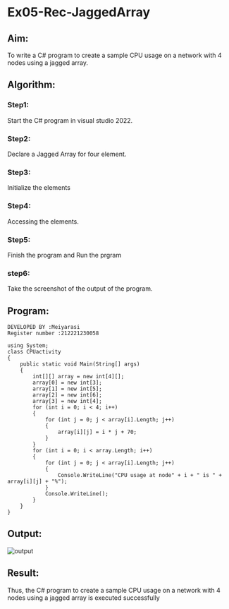 # Ex05-Rec-JaggedArray
## Aim:
To write a C# program to create a sample CPU usage on a network with 4 nodes using a jagged array.
## Algorithm:
### Step1:
Start the C# program in visual studio 2022.
### Step2:
Declare a Jagged Array for four element.
### Step3:
Initialize the elements
### Step4:
Accessing the elements.
### Step5:
Finish the program and Run the prgram
### step6:
Take the screenshot of the output of the program.

## Program:
~~~
DEVELOPED BY :Meiyarasi
Register number :212221230058
~~~
~~~
using System;
class CPUactivity
{
    public static void Main(String[] args)
    {
        int[][] array = new int[4][];
        array[0] = new int[3];
        array[1] = new int[5];
        array[2] = new int[6];
        array[3] = new int[4];
        for (int i = 0; i < 4; i++)
        {
            for (int j = 0; j < array[i].Length; j++)
            {
                array[i][j] = i * j + 70;
            }
        }
        for (int i = 0; i < array.Length; i++)
        {
            for (int j = 0; j < array[i].Length; j++)
            {
                Console.WriteLine("CPU usage at node" + i + " is " + array[i][j] + "%");
            }
            Console.WriteLine();
        }
    }
}
~~~


## Output:
![output](w6.png)
## Result:
Thus, the C# program to create a sample CPU usage on a network with 4 nodes using a jagged array is executed successfully
